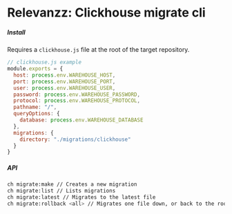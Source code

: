 # Relevanzz: Clickhouse migrate cli


##### Install
Requires a `clickhouse.js` file at the root of the target repository.

```javascript
// clickhouse.js example
module.exports = {
  host: process.env.WAREHOUSE_HOST,
  port: process.env.WAREHOUSE_PORT,
  user: process.env.WAREHOUSE_USER,
  password: process.env.WAREHOUSE_PASSWORD,
  protocol: process.env.WAREHOUSE_PROTOCOL,
  pathname: "/",
  queryOptions: {
    database: process.env.WAREHOUSE_DATABASE
  },
  migrations: {
    directory: "./migrations/clickhouse"
  }
}
```

##### API
```bash
ch migrate:make // Creates a new migration
ch migrate:list // Lists migrations
ch migrate:latest // Migrates to the latest file
ch migrate:rollback <all> // Migrates one file down, or back to the root if command all is passed
```

